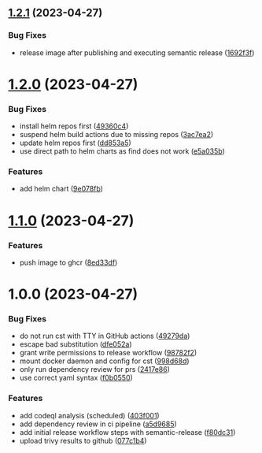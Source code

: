 ## [1.2.1](https://github.com/thomasklinger1234/semanticrelease/compare/v1.2.0...v1.2.1) (2023-04-27)


### Bug Fixes

* release image after publishing and executing semantic release ([1692f3f](https://github.com/thomasklinger1234/semanticrelease/commit/1692f3ff9ee4b9b8c6edce22a9755e61bf3064fe))

# [1.2.0](https://github.com/thomasklinger1234/semanticrelease/compare/v1.1.0...v1.2.0) (2023-04-27)


### Bug Fixes

* install helm repos first ([49360c4](https://github.com/thomasklinger1234/semanticrelease/commit/49360c438e29c36971b9f29b95074045a5782ae6))
* suspend helm build actions due to missing repos ([3ac7ea2](https://github.com/thomasklinger1234/semanticrelease/commit/3ac7ea24e5667782f24ef0de3d68a3283d136ab4))
* update helm repos first ([dd853a5](https://github.com/thomasklinger1234/semanticrelease/commit/dd853a5b12bb9f956daba23a714e95d4ba15421f))
* use direct path to helm charts as find does not work ([e5a035b](https://github.com/thomasklinger1234/semanticrelease/commit/e5a035bed99d0017b354552968d62ce33d27de46))


### Features

* add helm chart ([9e078fb](https://github.com/thomasklinger1234/semanticrelease/commit/9e078fb035c14d13ca6091d3549aa6826950f0d6))

# [1.1.0](https://github.com/thomasklinger1234/semanticrelease/compare/v1.0.0...v1.1.0) (2023-04-27)


### Features

* push image to ghcr ([8ed33df](https://github.com/thomasklinger1234/semanticrelease/commit/8ed33df8fac4b46c0bf12fdda496d8c2190437dc))

# 1.0.0 (2023-04-27)


### Bug Fixes

* do not run cst with TTY in GitHub actions ([49279da](https://github.com/thomasklinger1234/semanticrelease/commit/49279da26bce7f287c4664bf79be6b57d3a65d19))
* escape bad substitution ([dfe052a](https://github.com/thomasklinger1234/semanticrelease/commit/dfe052a3c93fd3d72a5243474cd9aaceeae608a1))
* grant write permissions to release workflow ([98782f2](https://github.com/thomasklinger1234/semanticrelease/commit/98782f281015ab7b6e4361cc550db64ebfb6003b))
* mount docker daemon and config for cst ([998d68d](https://github.com/thomasklinger1234/semanticrelease/commit/998d68db5a29b0d31c59a3106aa08c828ed1b2db))
* only run dependency review for prs ([2417e86](https://github.com/thomasklinger1234/semanticrelease/commit/2417e86544604f812abebb7442da11bb622b1b6f))
* use correct yaml syntax ([f0b0550](https://github.com/thomasklinger1234/semanticrelease/commit/f0b0550dece5983019124949f89e1a6d1bf37b9f))


### Features

* add codeql analysis (scheduled) ([403f001](https://github.com/thomasklinger1234/semanticrelease/commit/403f0019b05264f55c56ee9c11665c9955a4e3f2))
* add dependency review in ci pipeline ([a5d9685](https://github.com/thomasklinger1234/semanticrelease/commit/a5d9685684239dab06bda6470c77b5a27879cf72))
* add initial release workflow steps with semantic-release ([f80dc31](https://github.com/thomasklinger1234/semanticrelease/commit/f80dc311daf2daa0fda521876ffb105905d33cb4))
* upload trivy results to github ([077c1b4](https://github.com/thomasklinger1234/semanticrelease/commit/077c1b4fa1d430a40a7655325f1eff0afb22ded1))
